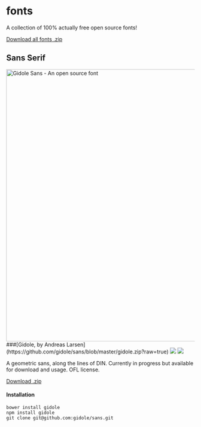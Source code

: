 fonts
=====

A collection of 100% actually free open source fonts!

[Download all fonts .zip](http://google.com)

## Sans Serif

<img src="https://raw.githubusercontent.com/gidole/sans/master/Resources/GidoleScreenshots/gidole_01.png" width="728px" alt="Gidole Sans - An open source font">
###[Gidole, by Andreas Larsen](https://github.com/gidole/sans/blob/master/gidole.zip?raw=true)
<img src="https://img.shields.io/badge/bower-v1.0.0-blue.svg">
<img src="https://img.shields.io/badge/npm-v1.0.0-blue.svg">

A geometric sans, along the lines of DIN. Currently in progress but available for download and usage. OFL license.

[Download .zip](http://google.com)

#### Installation
```shell
bower install gidole
npm install gidole
git clone git@github.com:gidole/sans.git
```
